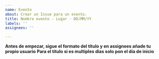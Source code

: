 ```yaml
---
name: Evento
about: Crear un Issue para un evento.
title: Nombre evento - Lugar - DD/MM/YY
labels: ''
assignees: ''

---
```



**Antes de empezar, sigue el formato del título y en assignees añade tu propio usuario**
**Para el título si es multiples días solo pon el día de inicio**  

